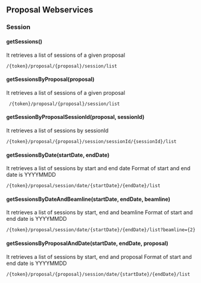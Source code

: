 ## Proposal Webservices

### Session

#### getSessions()
It retrieves a list of sessions of a given proposal 
```
/{token}/proposal/{proposal}/session/list
```

#### getSessionsByProposal(proposal)
It retrieves a list of sessions of a given proposal 
```
 /{token}/proposal/{proposal}/session/list
``` 

#### getSessionByProposalSessionId(proposal, sessionId)
It retrieves a list of sessions by sessionId
``` 
/{token}/proposal/{proposal}/session/sessionId/{sessionId}/list
```

#### getSessionsByDate(startDate, endDate)
It retrieves a list of sessions by start and end date 
Format of start and end date is YYYYMMDD
```
/{token}/proposal/session/date/{startDate}/{endDate}/list
```


#### getSessionsByDateAndBeamline(startDate, endDate, beamline)
It retrieves a list of sessions by start, end and beamline 
Format of start and end date is YYYYMMDD
```
/{token}/proposal/session/date/{startDate}/{endDate}/list?beamline={2}
```


#### getSessionsByProposalAndDate(startDate, endDate, proposal)
It retrieves a list of sessions by start, end and proposal 
Format of start and end date is YYYYMMDD
```
/{token}/proposal/{proposal}/session/date/{startDate}/{endDate}/list
```



 